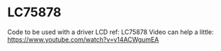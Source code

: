 # LC75878
Code to be used with a driver LCD ref: LC75878
Video can help a little: https://www.youtube.com/watch?v=y14ACWgumEA
